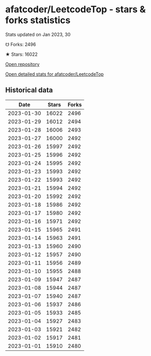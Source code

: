 # afatcoder/LeetcodeTop - stars & forks statistics

Stats updated on Jan 2023, 30

☋ Forks: 2496

★ Stars: 16022

[Open repository](https://github.com/afatcoder/LeetcodeTop)

[Open detailed stats for afatcoder/LeetcodeTop](https://reviewgithub.com/rep/afatcoder/LeetcodeTop)

## Historical data
| Date | Stars | Forks |
|------|-------|-------|
| 2023-01-30 | 16022 | 2496 | 
| 2023-01-29 | 16012 | 2494 | 
| 2023-01-28 | 16006 | 2493 | 
| 2023-01-27 | 16000 | 2492 | 
| 2023-01-26 | 15997 | 2492 | 
| 2023-01-25 | 15996 | 2492 | 
| 2023-01-24 | 15995 | 2492 | 
| 2023-01-23 | 15993 | 2492 | 
| 2023-01-22 | 15993 | 2492 | 
| 2023-01-21 | 15994 | 2492 | 
| 2023-01-20 | 15992 | 2492 | 
| 2023-01-18 | 15986 | 2492 | 
| 2023-01-17 | 15980 | 2492 | 
| 2023-01-16 | 15971 | 2492 | 
| 2023-01-15 | 15965 | 2491 | 
| 2023-01-14 | 15963 | 2491 | 
| 2023-01-13 | 15960 | 2490 | 
| 2023-01-12 | 15957 | 2490 | 
| 2023-01-11 | 15956 | 2489 | 
| 2023-01-10 | 15955 | 2488 | 
| 2023-01-09 | 15947 | 2487 | 
| 2023-01-08 | 15944 | 2487 | 
| 2023-01-07 | 15940 | 2487 | 
| 2023-01-06 | 15937 | 2486 | 
| 2023-01-05 | 15933 | 2485 | 
| 2023-01-04 | 15927 | 2483 | 
| 2023-01-03 | 15921 | 2482 | 
| 2023-01-02 | 15917 | 2481 | 
| 2023-01-01 | 15910 | 2480 | 


